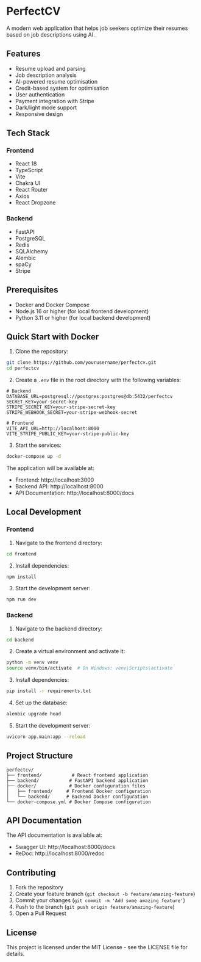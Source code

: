 # PerfectCV

A modern web application that helps job seekers optimize their resumes based on job descriptions using AI.

## Features

- Resume upload and parsing
- Job description analysis
- AI-powered resume optimisation
- Credit-based system for optimisation
- User authentication
- Payment integration with Stripe
- Dark/light mode support
- Responsive design

## Tech Stack

### Frontend

- React 18
- TypeScript
- Vite
- Chakra UI
- React Router
- Axios
- React Dropzone

### Backend

- FastAPI
- PostgreSQL
- Redis
- SQLAlchemy
- Alembic
- spaCy
- Stripe

## Prerequisites

- Docker and Docker Compose
- Node.js 16 or higher (for local frontend development)
- Python 3.11 or higher (for local backend development)

## Quick Start with Docker

1. Clone the repository:

```bash
git clone https://github.com/yourusername/perfectcv.git
cd perfectcv
```

2. Create a `.env` file in the root directory with the following variables:

```env
# Backend
DATABASE_URL=postgresql://postgres:postgres@db:5432/perfectcv
SECRET_KEY=your-secret-key
STRIPE_SECRET_KEY=your-stripe-secret-key
STRIPE_WEBHOOK_SECRET=your-stripe-webhook-secret

# Frontend
VITE_API_URL=http://localhost:8000
VITE_STRIPE_PUBLIC_KEY=your-stripe-public-key
```

3. Start the services:

```bash
docker-compose up -d
```

The application will be available at:

- Frontend: http://localhost:3000
- Backend API: http://localhost:8000
- API Documentation: http://localhost:8000/docs

## Local Development

### Frontend

1. Navigate to the frontend directory:

```bash
cd frontend
```

2. Install dependencies:

```bash
npm install
```

3. Start the development server:

```bash
npm run dev
```

### Backend

1. Navigate to the backend directory:

```bash
cd backend
```

2. Create a virtual environment and activate it:

```bash
python -m venv venv
source venv/bin/activate  # On Windows: venv\Scripts\activate
```

3. Install dependencies:

```bash
pip install -r requirements.txt
```

4. Set up the database:

```bash
alembic upgrade head
```

5. Start the development server:

```bash
uvicorn app.main:app --reload
```

## Project Structure

```
perfectcv/
├── frontend/           # React frontend application
├── backend/           # FastAPI backend application
├── docker/            # Docker configuration files
│   ├── frontend/     # Frontend Docker configuration
│   └── backend/      # Backend Docker configuration
└── docker-compose.yml # Docker Compose configuration
```

## API Documentation

The API documentation is available at:

- Swagger UI: http://localhost:8000/docs
- ReDoc: http://localhost:8000/redoc

## Contributing

1. Fork the repository
2. Create your feature branch (`git checkout -b feature/amazing-feature`)
3. Commit your changes (`git commit -m 'Add some amazing feature'`)
4. Push to the branch (`git push origin feature/amazing-feature`)
5. Open a Pull Request

## License

This project is licensed under the MIT License - see the LICENSE file for details.
